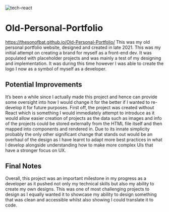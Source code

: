 ![tech-react](https://user-images.githubusercontent.com/62327154/227416127-d5b6369f-e2d1-4a36-9164-b0dc4a9dd435.png)
# Old-Personal-Portfolio
https://thesonofbat.github.io/Old-Personal-Portfolio/
This was my old personal portfolio website, designed and created in late 2021. This was my initial attempt on creating a brand for myself as a front-end dev. It was populated with placeholder projects and was mainly a test of my designing and implementation. It was during this time however I was able to create the logo I now as a symbol of myself as a developer.
## Potential Improvements
It’s been a while since I actually made this project and hence can provide some oversight into how I would change it for the better if I wanted to re-develop it for future purposes. First off, the project was created without React which is something I would immediately attempt to introduce as it would allow easier creation of projects as the data such as images and info of the projects could be stored externally from the HTML file itself and then mapped into components and rendered in. Due to its innate simplicity probably the only other significant change that stands out  would be an overhaul of the design as I have learnt to adapt more best practices in what I develop alongside understanding how to make more complex UIs that have a stronger focus on UX. 
## Final Notes
Overall, this project was an important milestone in my progress as a developer as it pushed not only my technical skills but also my ability to create my own designs. This was one of most challenging projects to design as I equally wanted it to showcase my ability to design something that was clean and accessible whilst also showing I could translate it to code.
